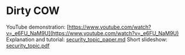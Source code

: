 # Dirty COW

YouTube demonstration: [https://www.youtube.com/watch?v=_e6FU_NaM9U](https://www.youtube.com/watch?v=_e6FU_NaM9U)
Explanation and tutorial: [security_topic_paper.md](https://github.com/jakeh12/431-dirtycow/blob/master/security_topic_paper.md)
Short slideshow: [security_topic.pdf](https://github.com/jakeh12/431-dirtycow/blob/master/security_topic.pdf)
